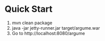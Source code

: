 Quick Start
===========
1. mvn clean package
2. java -jar jetty-runner.jar target/argume.war
3. Go to http://localhost:8080/argume